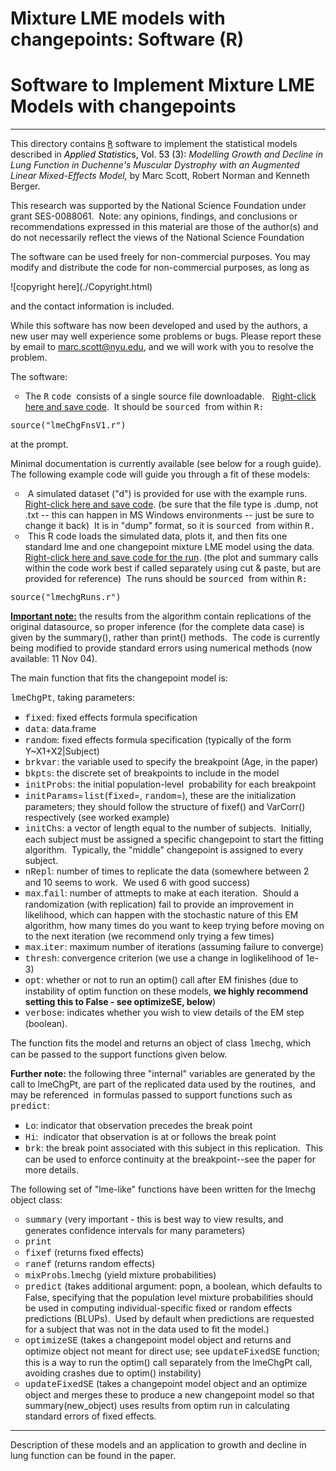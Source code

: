# Mixture LME models with changepoints: Software (R)

<h1>Software to Implement Mixture LME Models with changepoints</h1>

<div class=MsoNormal align=center style='text-align:center'>

<hr size=2 width="100%" align=center>

</div>

<p class=MsoNormal>This directory contains <a href="http://www.r-project.org"><tt><span
style='font-size:10.0pt'>R</span></tt></a> software to implement the
statistical models described in <i><span style='color:black;layout-grid-mode:
line'>Applied Statistic</span></i><span style='color:black;layout-grid-mode:
line'>s, Vol. 53 (3):</span> <span class=spelle><i>Modelling</i></span><i> Growth
and Decline in Lung Function in Duchenne's Muscular Dystrophy with an Augmented
Linear Mixed-Effects Model, </i>by Marc Scott, Robert Norman and Kenneth
Berger.</p>

<p>This research was supported by the National Science Foundation under grant
SES-0088061.<span style='mso-spacerun:yes'>&nbsp; </span>Note: any opinions,
findings, and conclusions or recommendations expressed in this material are
those of the author(s) and do not necessarily reflect the views of the National
Science Foundation</p>

<p>The software can be used freely for non-commercial purposes. You may modify
and distribute the code for non-commercial purposes, as long as </p>
![copyright here](./Copyright.html) 
<p>and the contact information is included. </p>

<p>While this software has now been developed and used by the authors, a new
user may well experience some problems or bugs. Please report these by email to
<a href="mailto:marc.scott@nyu.edu">marc.scott@nyu.edu</a>, and we will work
with you to resolve the problem. </p>

<p>The software: </p>

<ul type=circle>
 <li class=MsoNormal style='mso-margin-top-alt:auto;mso-margin-bottom-alt:auto;
     mso-list:l0 level1 lfo1;tab-stops:list .5in'>The <tt><span
     style='font-size:10.0pt'>R</span></tt> <tt><span style='font-size:10.0pt'>code
     </span></tt>consists of a single source file downloadable.&nbsp;&nbsp; <a
     href="http://homepages.nyu.edu/~ms184/Software/mixlme/lmeChgFnsV1.r">Right-click
     here and save code</a>.&nbsp; It should be <tt><span style='font-size:
     10.0pt'>sourced </span></tt>from within <tt><span style='font-size:10.0pt'>R:</span></tt></li>
</ul>

<p><tt><span style='font-size:10.0pt'>source(&quot;lmeChgFnsV1.r&quot;)</span></tt>
</p>

<p>at the prompt. </p>

<p>Minimal documentation is currently available (see below for a rough
guide).&nbsp; The following example code will guide you through a fit of these
models: </p>

<ul type=circle>
 <li class=MsoNormal style='mso-margin-top-alt:auto;mso-margin-bottom-alt:auto;
     mso-list:l2 level1 lfo2;tab-stops:list .5in'>&nbsp;A simulated dataset
     (&quot;d&quot;) is provided for use with the example runs.&nbsp;&nbsp; <a
     href="http://homepages.nyu.edu/~ms184/Software/mixlme/simData.dump">Right-click
     here and save code</a>. (be sure that the file type is .dump, not .txt --
     this can happen in MS Windows environments -- just be sure to change it
     back)&nbsp; It is in &quot;dump&quot; format, so it is <tt><span
     style='font-size:10.0pt'>sourced </span></tt>from within <tt><span
     style='font-size:10.0pt'>R.</span></tt></li>
 <li class=MsoNormal style='mso-margin-top-alt:auto;mso-margin-bottom-alt:auto;
     mso-list:l2 level1 lfo2;tab-stops:list .5in'>&nbsp;This R code loads the
     simulated data, plots it, and then fits one standard lme and one
     changepoint mixture LME model using the data.&nbsp;&nbsp; <a
     href="http://homepages.nyu.edu/~ms184/Software/mixlme/lmechgRuns.r">Right-click
     here and save code for the run</a>. (the plot and summary calls within the
     code work best if called separately using cut &amp; paste, but are
     provided for reference)&nbsp; The runs should be <tt><span
     style='font-size:10.0pt'>sourced </span></tt>from within <tt><span
     style='font-size:10.0pt'>R:</span></tt></li>
</ul>

<p><tt><span style='font-size:10.0pt'>source(&quot;lmechgRuns.r&quot;)</span></tt>
</p>

<p><b><u>Important note:</u></b> the results from the algorithm contain
replications of the original datasource, so proper inference (for the complete
data case) is given by the summary(), rather than print() methods.&nbsp; The
code is currently being modified to provide standard errors using numerical
methods (now available: 11 Nov 04).</p>

<p>The main function that fits the changepoint model is: </p>

<p><span style='font-family:"Courier New"'>lmeChgPt</span>, taking parameters:</p>

<ul type=square>
 <li class=MsoNormal style='mso-margin-top-alt:auto;mso-margin-bottom-alt:auto;
     mso-list:l3 level1 lfo3;tab-stops:list .5in'><span style='font-family:
     "Courier New"'>fixed</span>: fixed effects formula specification</li>
 <li class=MsoNormal style='mso-margin-top-alt:auto;mso-margin-bottom-alt:auto;
     mso-list:l3 level1 lfo3;tab-stops:list .5in'><span style='font-family:
     "Courier New"'>data</span>: data.frame </li>
 <li class=MsoNormal style='mso-margin-top-alt:auto;mso-margin-bottom-alt:auto;
     mso-list:l3 level1 lfo3;tab-stops:list .5in'><span style='font-family:
     "Courier New"'>random</span>: fixed effects formula specification
     (typically of the form Y~X1+X2|Subject)</li>
 <li class=MsoNormal style='mso-margin-top-alt:auto;mso-margin-bottom-alt:auto;
     mso-list:l3 level1 lfo3;tab-stops:list .5in'><span style='font-family:
     "Courier New"'>brkvar</span>: the variable used to specify the breakpoint
     (Age, in the paper)</li>
 <li class=MsoNormal style='mso-margin-top-alt:auto;mso-margin-bottom-alt:auto;
     mso-list:l3 level1 lfo3;tab-stops:list .5in'><span style='font-family:
     "Courier New"'>bkpts</span>: the discrete set of breakpoints to include in
     the model</li>
 <li class=MsoNormal style='mso-margin-top-alt:auto;mso-margin-bottom-alt:auto;
     mso-list:l3 level1 lfo3;tab-stops:list .5in'><span style='font-family:
     "Courier New"'>initProbs</span>: the initial population-level&nbsp;
     probability for each breakpoint</li>
 <li class=MsoNormal style='mso-margin-top-alt:auto;mso-margin-bottom-alt:auto;
     mso-list:l3 level1 lfo3;tab-stops:list .5in'><span style='font-family:
     "Courier New"'>initParams</span>=<span style='font-family:"Courier New"'>list</span>(<span
     style='font-family:"Courier New"'>fixed</span>=, <span style='font-family:
     "Courier New"'>random</span>=), these are the initialization parameters;
     they should follow the structure of fixef() and VarCorr() respectively
     (see worked example)</li>
 <li class=MsoNormal style='mso-margin-top-alt:auto;mso-margin-bottom-alt:auto;
     mso-list:l3 level1 lfo3;tab-stops:list .5in'><span style='font-family:
     "Courier New"'>initChs</span>: a vector of length equal to the number of
     subjects.&nbsp; Initially, each subject must be assigned a specific
     changepoint to start the fitting algorithm.&nbsp; Typically, the
     &quot;middle&quot; changepoint is assigned to every subject.</li>
 <li class=MsoNormal style='mso-margin-top-alt:auto;mso-margin-bottom-alt:auto;
     mso-list:l3 level1 lfo3;tab-stops:list .5in'><span style='font-family:
     "Courier New"'>nRepl</span>: number of times to replicate the data
     (somewhere between 2 and 10 seems to work.&nbsp; We used 6 with good
     success)</li>
 <li class=MsoNormal style='mso-margin-top-alt:auto;mso-margin-bottom-alt:auto;
     mso-list:l3 level1 lfo3;tab-stops:list .5in'><span style='font-family:
     "Courier New"'>max</span>.<span style='font-family:"Courier New"'>fail</span>:
     number of attmepts to make at each iteration.&nbsp; Should a randomization
     (with replication) fail to provide an improvement in likelihood, which can
     happen with the stochastic nature of this EM algorithm, how many times do
     you want to keep trying before moving on to the next iteration (we
     recommend only trying a few times)</li>
 <li class=MsoNormal style='mso-margin-top-alt:auto;mso-margin-bottom-alt:auto;
     mso-list:l3 level1 lfo3;tab-stops:list .5in'><span style='font-family:
     "Courier New"'>max</span>.<span style='font-family:"Courier New"'>iter</span>:
     maximum number of iterations (assuming failure to converge)</li>
 <li class=MsoNormal style='mso-margin-top-alt:auto;mso-margin-bottom-alt:auto;
     mso-list:l3 level1 lfo3;tab-stops:list .5in'><span style='font-family:
     "Courier New"'>thresh</span>: convergence criterion (we use a change in
     loglikelihood of 1e-3)</li>
 <li class=MsoNormal style='mso-margin-top-alt:auto;mso-margin-bottom-alt:auto;
     mso-list:l3 level1 lfo3;tab-stops:list .5in'><span style='font-family:
     "Courier New"'>opt</span>: whether or not to run an optim() call after EM
     finishes (due to instability of optim function on these models, <b>we
     highly recommend setting this to False - see optimizeSE, below</b>)</li>
 <li class=MsoNormal style='mso-margin-top-alt:auto;mso-margin-bottom-alt:auto;
     mso-list:l3 level1 lfo3;tab-stops:list .5in'><span style='font-family:
     "Courier New"'>verbose</span>: indicates whether you wish to view details
     of the EM step (boolean).</li>
</ul>

<p>The function fits the model and returns an object of class <span
style='font-family:"Courier New"'>lmechg</span>, which can be passed to the
support functions given below.</p>

<p><b>Further note:</b> the following three &quot;internal&quot; variables are
generated by the call to lmeChgPt, are part of the replicated data used by the
routines,&nbsp; and may be referenced&nbsp; in formulas passed to support
functions such as <span style='font-family:"Courier New"'>predict</span>:</p>

<ul type=square>
 <li class=MsoNormal style='mso-margin-top-alt:auto;mso-margin-bottom-alt:auto;
     mso-list:l1 level1 lfo4;tab-stops:list .5in'><span style='font-family:
     "Courier New"'>Lo</span>: indicator that observation precedes the break
     point</li>
 <li class=MsoNormal style='mso-margin-top-alt:auto;mso-margin-bottom-alt:auto;
     mso-list:l1 level1 lfo4;tab-stops:list .5in'><span style='font-family:
     "Courier New"'>Hi</span>:&nbsp; indicator that observation is at or
     follows the break point</li>
 <li class=MsoNormal style='mso-margin-top-alt:auto;mso-margin-bottom-alt:auto;
     mso-list:l1 level1 lfo4;tab-stops:list .5in'><span style='font-family:
     "Courier New"'>brk</span>: the break point associated with this subject in
     this replication.&nbsp; This can be used to enforce continuity at the
     breakpoint--see the paper for more details.</li>
</ul>

<p>The following set of &quot;lme-like&quot; functions have been written for
the lmechg object class:</p>

<ul type=circle>
 <li class=MsoNormal style='mso-margin-top-alt:auto;mso-margin-bottom-alt:auto;
     mso-list:l4 level1 lfo5;tab-stops:list .5in'><span style='font-family:
     "Courier New"'>summary</span> (very important - this is best way to view
     results, and generates confidence intervals for many parameters)</li>
 <li class=MsoNormal style='mso-margin-top-alt:auto;mso-margin-bottom-alt:auto;
     mso-list:l4 level1 lfo5;tab-stops:list .5in'><span style='font-family:
     "Courier New"'>print</span></li>
 <li class=MsoNormal style='mso-margin-top-alt:auto;mso-margin-bottom-alt:auto;
     mso-list:l4 level1 lfo5;tab-stops:list .5in'><span style='font-family:
     "Courier New"'>fixef</span> (returns fixed effects)</li>
 <li class=MsoNormal style='mso-margin-top-alt:auto;mso-margin-bottom-alt:auto;
     mso-list:l4 level1 lfo5;tab-stops:list .5in'><span style='font-family:
     "Courier New"'>ranef</span> (returns random effects)</li>
 <li class=MsoNormal style='mso-margin-top-alt:auto;mso-margin-bottom-alt:auto;
     mso-list:l4 level1 lfo5;tab-stops:list .5in'><span style='font-family:
     "Courier New"'>mixProbs</span>.<span style='font-family:"Courier New"'>lmechg</span>
     (yield mixture probabilities) </li>
 <li class=MsoNormal style='mso-margin-top-alt:auto;mso-margin-bottom-alt:auto;
     mso-list:l4 level1 lfo5;tab-stops:list .5in'><span style='font-family:
     "Courier New"'>predict</span> (takes additional argument: popn, a boolean,
     which defaults to False, specifying that the population level mixture
     probabilities should be used in computing individual-specific fixed or
     random effects predictions (BLUPs).&nbsp; Used by default when predictions
     are requested for a subject that was not in the data used to fit the
     model.)</li>
 <li class=MsoNormal style='mso-margin-top-alt:auto;mso-margin-bottom-alt:auto;
     mso-list:l4 level1 lfo5;tab-stops:list .5in'><span style='font-family:
     "Courier New"'>optimizeSE</span> (takes a changepoint model object and
     returns and optimize object not meant for direct use; see <span
     style='font-family:"Courier New"'>updateFixedSE</span> function; this is a
     way to run the optim() call separately from the lmeChgPt call, avoiding
     crashes due to optim() instability)</li>
 <li class=MsoNormal style='mso-margin-top-alt:auto;mso-margin-bottom-alt:auto;
     mso-list:l4 level1 lfo5;tab-stops:list .5in'><span style='font-family:
     "Courier New"'>updateFixedSE</span> (takes a changepoint model object and
     an optimize object and merges these to produce a new changepoint model so
     that summary(new_object) uses results from optim run in calculating
     standard errors of fixed effects.&nbsp; </li>
</ul>

<div class=MsoNormal align=center style='text-align:center'>

<hr size=2 width="100%" align=center>

</div>

<p>Description of these models and an application to growth and decline in lung
function can be found in the paper. </p>

</div>

</body>

</html>
